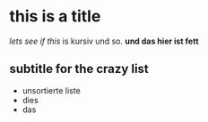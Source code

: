 # this is a title 

*lets see if this* is kursiv und so.
__und das hier ist fett__

## subtitle for the crazy list
* unsortierte liste
* dies
* das
